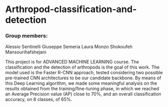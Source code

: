 # Arthropod-classification-and-detection

### Group members:

  Alessio Sentinelli
  Giuseppe Semeria
  Laura Monzo
  Shokoufeh Mansourihafshejani

This project is for ADVANCED MACHINE LEARNING course.
The classification and the detection of arthropods is the goal of this work. The model used is the Faster R-CNN approach, tested considering two possible 
pre-trained CNN architectures to be our candidate backbone. By means of this Deep Learning algorithm, we made some meaningful analysis on the results obtained
from the training/fine-tuning phase, in which we reached an Average Precision value (AP) close to 70%, and an overall classification accuracy, on 8 classes, 
of 65%.


  

